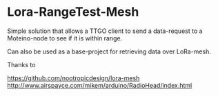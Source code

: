 # Lora-RangeTest-Mesh
Simple solution that allows a TTGO client to send a data-request to a Moteino-node to see if it is within range.

Can also be used as a base-project for retrieving data over LoRa-mesh.





Thanks to

https://github.com/nootropicdesign/lora-mesh
http://www.airspayce.com/mikem/arduino/RadioHead/index.html
